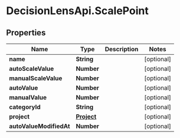 # DecisionLensApi.ScalePoint

## Properties
Name | Type | Description | Notes
------------ | ------------- | ------------- | -------------
**name** | **String** |  | [optional] 
**autoScaleValue** | **Number** |  | [optional] 
**manualScaleValue** | **Number** |  | [optional] 
**autoValue** | **Number** |  | [optional] 
**manualValue** | **Number** |  | [optional] 
**categoryId** | **String** |  | [optional] 
**project** | [**Project**](Project.md) |  | [optional] 
**autoValueModifiedAt** | **Number** |  | [optional] 


